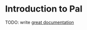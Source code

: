 # Introduction to Pal

TODO: write [great documentation](http://jacobian.org/writing/great-documentation/what-to-write/)
